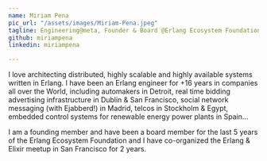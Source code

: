 ```yaml
---
name: Miriam Pena
pic_url: "/assets/images/Miriam-Pena.jpeg"
tagline: Engineering@meta, Founder & Board @Erlang Ecosystem Foundation
github: miriampena
linkedin: miriampena

---
```

I love architecting distributed, highly scalable and highly available systems written in Erlang. I have been an Erlang engineer for +16 years in companies all over the World, including automakers in Detroit, real time bidding advertising infrastructure in Dublin & San Francisco, social network messaging (with Ejabberd!) in Madrid, telcos in Stockholm & Egypt, embedded control systems for renewable energy power plants in Spain…

I am a founding member and have been a board member for the last 5 years of the Erlang Ecosystem Foundation and I have co-organized the Erlang & Elixir meetup in San Francisco for 2 years.
